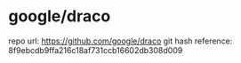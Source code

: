 # google/draco

repo url: https://github.com/google/draco
git hash reference: 8f9ebcdb9ffa216c18af731ccb16602db308d009